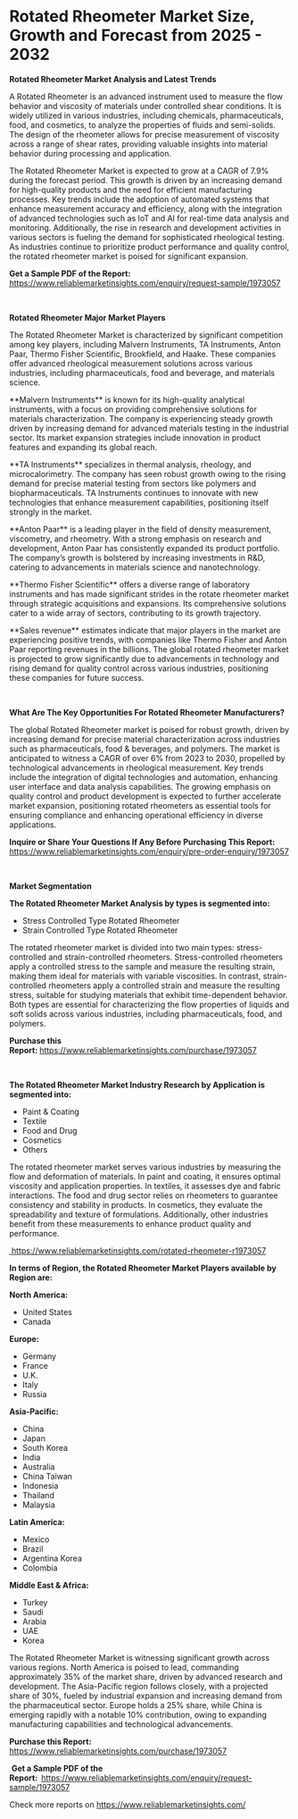 <p><h1>Rotated Rheometer Market Size, Growth and Forecast from 2025 - 2032</h1></p><p><strong>Rotated Rheometer Market Analysis and Latest Trends</strong></p>
<p><p>A Rotated Rheometer is an advanced instrument used to measure the flow behavior and viscosity of materials under controlled shear conditions. It is widely utilized in various industries, including chemicals, pharmaceuticals, food, and cosmetics, to analyze the properties of fluids and semi-solids. The design of the rheometer allows for precise measurement of viscosity across a range of shear rates, providing valuable insights into material behavior during processing and application.</p><p>The Rotated Rheometer Market is expected to grow at a CAGR of 7.9% during the forecast period. This growth is driven by an increasing demand for high-quality products and the need for efficient manufacturing processes. Key trends include the adoption of automated systems that enhance measurement accuracy and efficiency, along with the integration of advanced technologies such as IoT and AI for real-time data analysis and monitoring. Additionally, the rise in research and development activities in various sectors is fueling the demand for sophisticated rheological testing. As industries continue to prioritize product performance and quality control, the rotated rheometer market is poised for significant expansion.</p></p>
<p><strong>Get a Sample PDF of the Report:&nbsp;</strong> <a href="https://www.reliablemarketinsights.com/enquiry/request-sample/1973057?utm_campaign=2240&utm_medium=2&utm_source=Github&utm_content=ia&utm_term=02032025&utm_id=rotated-rheometer">https://www.reliablemarketinsights.com/enquiry/request-sample/1973057</a></p>
<p>&nbsp;</p>
<p><strong>Rotated Rheometer Major Market Players</strong></p>
<p><p>The Rotated Rheometer Market is characterized by significant competition among key players, including Malvern Instruments, TA Instruments, Anton Paar, Thermo Fisher Scientific, Brookfield, and Haake. These companies offer advanced rheological measurement solutions across various industries, including pharmaceuticals, food and beverage, and materials science.</p><p>**Malvern Instruments** is known for its high-quality analytical instruments, with a focus on providing comprehensive solutions for materials characterization. The company is experiencing steady growth driven by increasing demand for advanced materials testing in the industrial sector. Its market expansion strategies include innovation in product features and expanding its global reach.</p><p>**TA Instruments** specializes in thermal analysis, rheology, and microcalorimetry. The company has seen robust growth owing to the rising demand for precise material testing from sectors like polymers and biopharmaceuticals. TA Instruments continues to innovate with new technologies that enhance measurement capabilities, positioning itself strongly in the market.</p><p>**Anton Paar** is a leading player in the field of density measurement, viscometry, and rheometry. With a strong emphasis on research and development, Anton Paar has consistently expanded its product portfolio. The company’s growth is bolstered by increasing investments in R&D, catering to advancements in materials science and nanotechnology.</p><p>**Thermo Fisher Scientific** offers a diverse range of laboratory instruments and has made significant strides in the rotate rheometer market through strategic acquisitions and expansions. Its comprehensive solutions cater to a wide array of sectors, contributing to its growth trajectory.</p><p>**Sales revenue** estimates indicate that major players in the market are experiencing positive trends, with companies like Thermo Fisher and Anton Paar reporting revenues in the billions. The global rotated rheometer market is projected to grow significantly due to advancements in technology and rising demand for quality control across various industries, positioning these companies for future success.</p></p>
<p>&nbsp;</p>
<p><strong>What Are The Key Opportunities For Rotated Rheometer Manufacturers?</strong></p>
<p><p>The global Rotated Rheometer market is poised for robust growth, driven by increasing demand for precise material characterization across industries such as pharmaceuticals, food & beverages, and polymers. The market is anticipated to witness a CAGR of over 6% from 2023 to 2030, propelled by technological advancements in rheological measurement. Key trends include the integration of digital technologies and automation, enhancing user interface and data analysis capabilities. The growing emphasis on quality control and product development is expected to further accelerate market expansion, positioning rotated rheometers as essential tools for ensuring compliance and enhancing operational efficiency in diverse applications.</p></p>
<p><strong>Inquire or Share Your Questions If Any Before Purchasing This Report:</strong> <a href="https://www.reliablemarketinsights.com/enquiry/pre-order-enquiry/1973057?utm_campaign=2240&utm_medium=2&utm_source=Github&utm_content=ia&utm_term=02032025&utm_id=rotated-rheometer">https://www.reliablemarketinsights.com/enquiry/pre-order-enquiry/1973057</a></p>
<p>&nbsp;</p>
<p><strong>Market Segmentation</strong></p>
<p><strong>The Rotated Rheometer Market Analysis by types is segmented into:</strong></p>
<p><ul><li>Stress Controlled Type Rotated Rheometer</li><li>Strain Controlled Type Rotated Rheometer</li></ul></p>
<p><p>The rotated rheometer market is divided into two main types: stress-controlled and strain-controlled rheometers. Stress-controlled rheometers apply a controlled stress to the sample and measure the resulting strain, making them ideal for materials with variable viscosities. In contrast, strain-controlled rheometers apply a controlled strain and measure the resulting stress, suitable for studying materials that exhibit time-dependent behavior. Both types are essential for characterizing the flow properties of liquids and soft solids across various industries, including pharmaceuticals, food, and polymers.</p></p>
<p><strong>Purchase this Report:&nbsp;</strong><a href="https://www.reliablemarketinsights.com/purchase/1973057?utm_campaign=2240&utm_medium=2&utm_source=Github&utm_content=ia&utm_term=02032025&utm_id=rotated-rheometer">https://www.reliablemarketinsights.com/purchase/1973057</a></p>
<p>&nbsp;</p>
<p><strong>The Rotated Rheometer Market Industry Research by Application is segmented into:</strong></p>
<p><ul><li>Paint & Coating</li><li>Textile</li><li>Food and Drug</li><li>Cosmetics</li><li>Others</li></ul></p>
<p><p>The rotated rheometer market serves various industries by measuring the flow and deformation of materials. In paint and coating, it ensures optimal viscosity and application properties. In textiles, it assesses dye and fabric interactions. The food and drug sector relies on rheometers to guarantee consistency and stability in products. In cosmetics, they evaluate the spreadability and texture of formulations. Additionally, other industries benefit from these measurements to enhance product quality and performance.</p></p>
<p><a href="https://www.reliablemarketinsights.com/rotated-rheometer-r1973057?utm_campaign=2240&utm_medium=2&utm_source=Github&utm_content=ia&utm_term=02032025&utm_id=rotated-rheometer">&nbsp;https://www.reliablemarketinsights.com/rotated-rheometer-r1973057</a></p>
<p><strong>In terms of Region, the Rotated Rheometer Market Players available by Region are:</strong></p>
<p>
    <p> <strong> North America: </strong>
        <ul>
            <li>United States</li>
            <li>Canada</li>
        </ul>
        </p> 
    <p> <strong> Europe: </strong>
        <ul>
            <li>Germany</li>
            <li>France</li>
            <li>U.K.</li>
            <li>Italy</li>
            <li>Russia</li>
        </ul>
        </p> 
    <p> <strong> Asia-Pacific: </strong>
        <ul>
            <li>China</li>
            <li>Japan</li>
            <li>South Korea</li>
            <li>India</li>
            <li>Australia</li>
            <li>China Taiwan</li>
            <li>Indonesia</li>
            <li>Thailand</li>
            <li>Malaysia</li>
        </ul>
        </p> 
    <p> <strong> Latin America: </strong>
        <ul>
            <li>Mexico</li>
            <li>Brazil</li>
            <li>Argentina Korea</li>
            <li>Colombia</li>
        </ul>
        </p> 
    <p> <strong> Middle East & Africa: </strong>
        <ul>
            <li>Turkey</li>
            <li>Saudi</li>
            <li>Arabia</li>
            <li>UAE</li>
            <li>Korea</li>
        </ul>
    </p>
    </p>
<p><p>The Rotated Rheometer Market is witnessing significant growth across various regions. North America is poised to lead, commanding approximately 35% of the market share, driven by advanced research and development. The Asia-Pacific region follows closely, with a projected share of 30%, fueled by industrial expansion and increasing demand from the pharmaceutical sector. Europe holds a 25% share, while China is emerging rapidly with a notable 10% contribution, owing to expanding manufacturing capabilities and technological advancements.</p></p>
<p><strong>Purchase this Report: </strong><a href="https://www.reliablemarketinsights.com/purchase/1973057?utm_campaign=2240&utm_medium=2&utm_source=Github&utm_content=ia&utm_term=02032025&utm_id=rotated-rheometer">https://www.reliablemarketinsights.com/purchase/1973057</a></p>
<p>&nbsp;<strong>Get a Sample PDF of the Report:&nbsp;&nbsp;</strong><a href="https://www.reliablemarketinsights.com/enquiry/request-sample/1973057?utm_campaign=2240&utm_medium=2&utm_source=Github&utm_content=ia&utm_term=02032025&utm_id=rotated-rheometer">https://www.reliablemarketinsights.com/enquiry/request-sample/1973057</a></p>
<p><strong></strong></p>
<p>Check more reports on <a href="https://www.reliablemarketinsights.com/?utm_campaign=2240&utm_medium=2&utm_source=Github&utm_content=ia&utm_term=02032025&utm_id=rotated-rheometer">https://www.reliablemarketinsights.com/</a></p>